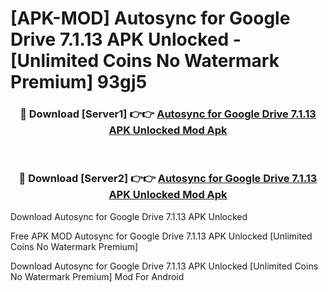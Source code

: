 # [APK-MOD] Autosync for Google Drive 7.1.13 APK Unlocked - [Unlimited Coins No Watermark Premium] 93gj5



<div align="center">
<h3>🔴 Download [Server1] 👉👉 <a href="https://momento.my/?title=Autosync_for_Google_Drive_7.1.13_APK_Unlocked">Autosync for Google Drive 7.1.13 APK Unlocked Mod Apk</a></h3><br>

<h3>🔴 Download [Server2] 👉👉 <a href="https://momento.my/?title=Autosync_for_Google_Drive_7.1.13_APK_Unlocked">Autosync for Google Drive 7.1.13 APK Unlocked Mod Apk</a></h3>
</div>



Download Autosync for Google Drive 7.1.13 APK Unlocked 

Free APK MOD Autosync for Google Drive 7.1.13 APK Unlocked [Unlimited Coins No Watermark Premium]

Download Autosync for Google Drive 7.1.13 APK Unlocked [Unlimited Coins No Watermark Premium] Mod For Android
